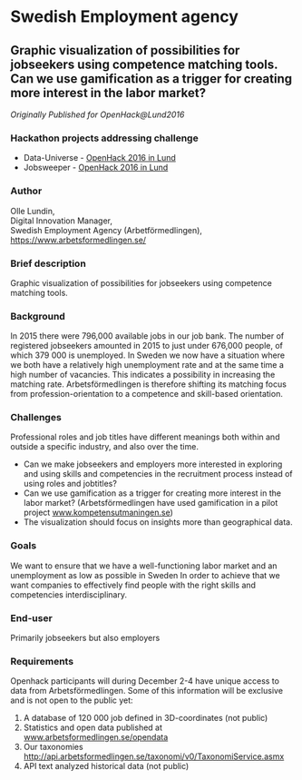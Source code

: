 # Swedish Employment agency

## Graphic visualization of possibilities for jobseekers using competence matching tools. Can we use gamification as a trigger for creating more interest in the labor market?

*Originally Published for OpenHack@Lund2016*

### Hackathon projects addressing challenge
* Data-Universe - [OpenHack 2016 in Lund](../Hackathons/2016_Lund/2016_Lund_Summary.md)
* Jobsweeper - [OpenHack 2016 in Lund](../Hackathons/2016_Lund/2016_Lund_Summary.md)

### Author
Olle Lundin, <br>
Digital Innovation Manager,<br>
Swedish Employment Agency (Arbetförmedlingen),<br>
https://www.arbetsformedlingen.se/

### Brief description
Graphic visualization of possibilities for jobseekers using competence matching tools.

### Background
In 2015 there were 796,000 available jobs in our job bank. The number of registered jobseekers amounted in 2015 to just under 676,000 people, of which 379 000 is unemployed. In Sweden we now have a situation where we both have a relatively high unemployment rate and at the same time a high number of vacancies. This indicates a possibility in increasing the matching rate. Arbetsförmedlingen is therefore shifting its matching focus from profession-orientation to a competence and skill-based orientation.

### Challenges
Professional roles and job titles have different meanings both within and outside a specific industry, and also over the time.

* Can we make jobseekers and employers more interested in exploring and using skills and competencies in the recruitment process instead of using roles and jobtitles?
* Can we use gamification as a trigger for creating more interest in the labor market? (Arbetsförmedlingen have used gamification in a pilot project www.kompetensutmaningen.se)
* The visualization should focus on insights more than geographical data.

### Goals
We want to ensure that we have a well-functioning labor market and an unemployment as low as possible in Sweden In order to achieve that we want companies to effectively find people with the right skills and competencies interdisciplinary.

### End-user
Primarily jobseekers but also employers

### Requirements
Openhack participants will during December 2-4 have unique access to data from Arbetsförmedlingen. Some of this information will be exclusive and is not open to the public yet:
1. A database of 120 000 job defined in 3D-coordinates (not public)
2. Statistics and open data published at www.arbetsformedlingen.se/opendata
3. Our taxonomies http://api.arbetsformedlingen.se/taxonomi/v0/TaxonomiService.asmx
4. API text analyzed historical data (not public)
